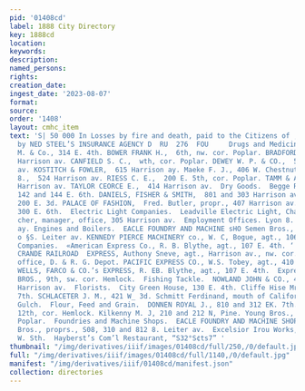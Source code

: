 ```yaml
---
pid: '01408cd'
label: 1888 City Directory
key: 1888cd
location: 
keywords: 
description: 
named_persons: 
rights: 
creation_date: 
ingest_date: '2023-08-07'
format: 
source: 
order: '1408'
layout: cmhc_item
text: 'S| 50 000 In Losses by fire and death, paid to the Citizens of ; Leadville
  by NED STEEL’S INSURANCE AGENCY D  RU  276  FOU     Drugs and Medicines.  repent
  M. & Co., 314 E. 4th. BOWER FRANK H.,  6th, nw. cor. Poplar. BRADFORD O. F.,  202
  Harrison av. CANFIELD S. C.,  wth, cor. Poplar. DEWEY W. P. & CO.,  500 Harrison
  av. KOSTITCH & FOWLER,  615 Harrison ay. Maeke F. J., 406 W. Chestnut. MILLER JAY
  8.,  524 Harrison av. RIESS C. E.,  200 E. 5th, cor. Poplar. TAMM & ARCULARIUS,  408
  Harrison av. TAYLOR CEORCE E.,  414 Harrison av.  Dry Goods.  Begge R. H. & Co.,
  142 and 144 E. 6th. DANIELS, FISHER & SMITH,  801 and 303 Harrison av. Kent L. G.,
  200 E. 3d. PALACE OF FASHION,  Fred. Butler, propr., 407 Harrison av. Peck E. B.,
  300 E. 6th.  Electric Light Companies.  Leadville Electric Light, Charles Boett-
  cher, manager, office, 305 Harrison av.  Employment Offices. Lyon 8. C., 506 Harrison
  ay. Engines and Boilers.  EACLE FOUNDRY AND MACHINE sHO Semen Bros., propre.,  308,
  o §S. Leiter av. KENNEDY PIERCE MACHINERY co., W. C, Bogue, agt., 106 E. 4th. 1  Express
  Companies.  «American Express Co., R. B. Blythe, agt., 107 E. 4th. ‘ DENVER & RIO
  CRANDE RAILROAD  EXPRESS, Authony Sneve, agt., Harrison av., nw. cor. 4th, branch
  office, D. & R. G. Depot. PACIFIC EXPRESS CO., W.S. Tobey, agt., 410 Harrison av.
  WELLS, FARCO & CO.’s EXPRESS, R. EB. Blythe, agt., 107 E. 4th.  Express Transfers.  HOWIE
  BROS., 9th, sw. cor. Hemlock.  Fishing Tackle.  NOWLAND JOHN & CO., 400 and 402
  Harrison av.  Florists.  City Green House, 130 E. 4th. Cliffe Hise Mrs., 128 W.
  7th. SCHLACETER J. M., 421 W_ 3d. Schmitt Ferdinand, mouth of California and Georgia
  Gulch.  Flour, Feed and Grain.  DONNEN ROYAL J., 810 and 312 EK. 7th. HARVEY JOHN
  12th, cor. Hemlock. Kilkenny M. J, 210 and 212 N, Pine. Young Bros., 83th, cor.
  Poplar.  Foundries and Machine Shops.  EACLE FOUNDRY AND MACHINE SHOPS, Engeibach
  Bros., proprs., S08, 310 and 812 8. Leiter av.  Excelsior Irou Works, 128 to 104
  W. Sth.  Hayberst’s Com’l Restaurant, “S32°S¢ts7” '
thumbnail: "/img/derivatives/iiif/images/01408cd/full/250,/0/default.jpg"
full: "/img/derivatives/iiif/images/01408cd/full/1140,/0/default.jpg"
manifest: "/img/derivatives/iiif/01408cd/manifest.json"
collection: directories
---
```

